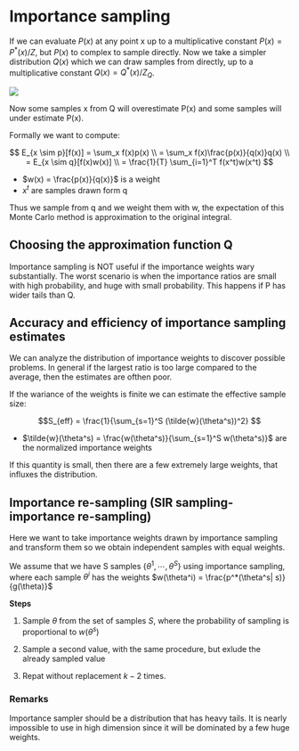 # Importance sampling

If we can evaluate $P(x)$ at any point x up to a multiplicative constant $P(x) = P^*(x)/Z$, but $P(x)$ to complex to sample directly. Now we take a simpler distribution $Q(x)$ which we can draw samples from directly, up to a multiplicative constant $Q(x) =Q^*(x) / Z_Q$.

![](../.images/machine_learning/importance_sampling.png)

Now some samples x from Q will overestimate P(x) and some samples will under estimate P(x).

Formally we want to compute:

$$
E_{x \sim p}[f(x)] = \sum_x f(x)p(x) \\
= \sum_x f(x)\frac{p(x)}{q(x)}q(x) \\ 
= E_{x \sim q}[f(x)w(x)] \\ 
= \frac{1}{T} \sum_{i=1}^T f(x^t)w(x^t)
$$

* $w(x) = \frac{p(x)}{q(x)}$ is a weight
* $x^t$ are samples drawn form q

Thus we sample from q and we weight them with w, the expectation of this Monte Carlo method is approximation to the original integral.

## Choosing the approximation function Q

Importance sampling is NOT useful if the importance weights wary substantially. The worst scenario is when the importance ratios are small with high probability, and huge with small probability. This happens if P has wider tails than Q. 


## Accuracy and efficiency of importance sampling estimates

We can analyze the distribution of importance weights to discover possible problems. In general if the largest ratio is too large compared to the average, then the estimates are ofthen poor.

If the wariance of the weights is finite we can estimate the effective sample size:

$$S_{eff} = \frac{1}{\sum_{s=1}^S (\tilde{w}(\theta^s))^2} $$

* $\tilde{w}(\theta^s) = \frac{w(\theta^s)}{\sum_{s=1}^S w(\theta^s)}$ are the normalized importance weights

If this quantity is small, then there are a few extremely large weights, that influxes the distribution. 



## Importance re-sampling (SIR sampling-importance re-sampling)

Here we want to take importance weights drawn by importance sampling and transform them so we obtain independent samples with equal weights.

We assume that we have S samples $\{ \theta^1, \cdots, \theta^S \}$ using importance sampling, where each sample $\theta^i$ has the weights $w(\theta^i) = \frac{p^*(\theta^s| s)}{g(\theta)}$

**Steps**

1. Sample $\theta$ from the set of samples $S$, where the probability of sampling is proportional to $w(\theta^s)$

2. Sample a second value, with the same procedure, but exlude the already sampled value
3. Repat without replacement $k-2$ times. 

### Remarks
Importance sampler should be a distribution that has heavy tails. 
It is nearly impossible to use in high dimension since it will be dominated by a few huge weights. 